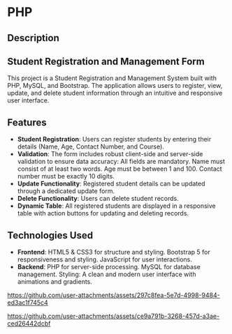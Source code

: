 # PHP
## Description
## Student Registration and Management Form
This project is a Student Registration and Management System built with PHP, MySQL, and Bootstrap. The application allows users to register, view, update, and delete student information through an intuitive and responsive user interface.

## Features
- **Student Registration**: Users can register students by entering their details (Name, Age, Contact Number, and Course).
- **Validation**: The form includes robust client-side and server-side validation to ensure data accuracy:
All fields are mandatory.
Name must consist of at least two words.
Age must be between 1 and 100.
Contact number must be exactly 10 digits.
- **Update Functionality**: Registered student details can be updated through a dedicated update form.
- **Delete Functionality**: Users can delete student records.
- **Dynamic Table**: All registered students are displayed in a responsive table with action buttons for updating and deleting records.
## Technologies Used
- **Frontend**:
HTML5 & CSS3 for structure and styling.
Bootstrap 5 for responsiveness and styling.
JavaScript for user interactions.
- **Backend**:
PHP for server-side processing.
MySQL for database management.
Styling:
A clean and modern user interface with animations and gradients.

<!--<img src="https://github.com/user-attachments/assets/0b27d5a1-0dea-4d44-add6-02e2712db11e" width = 60%>
<img src="https://github.com/user-attachments/assets/0b27d5a1-0dea-4d44-add6-02e2712db11e" width = 60%>-->
<!--https://github.com/user-attachments/assets/4feb0199-6889-41da-8f7a-7561d0be37df-->
<!--https://github.com/user-attachments/assets/72f047b8-40f8-404c-93a2-7a93d13ca07a-->

https://github.com/user-attachments/assets/297c8fea-5e7d-4998-9484-ed3ac1f745c4

https://github.com/user-attachments/assets/ce9a791b-3268-457d-a3ae-ced26442dcbf

